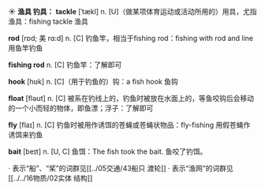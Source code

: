 ☀ <span class="category">**渔具 钓具：**</span>
<span class="vocabulary">**tackle**</span> [ˈtækl]
<span class="definition">n. [U]（做某项体育运动或活动所用的）用具，尤指渔具：</span>fishing tackle 渔具

<span class="vocabulary">**rod**</span> [rɒd; 美 rɑ:d]
<span class="definition">n. [C] 钓鱼竿，相当于fishing rod：</span>fishing with rod and line 用鱼竿钓鱼           

<span class="vocabulary">**fishing rod**</span>
<span class="definition">n. [C] 钓鱼竿：</span>了解即可

<span class="vocabulary">**hook**</span> [hʊk] 
<span class="definition">n. [C]（用于钓鱼的）钩：</span>a fish hook 鱼钩

<span class="vocabulary">**float**</span> [fləʊt] 
<span class="definition">n. [C] 被系在钓线上的，钓鱼时被放在水面上的，等鱼咬钩后会移动的一个小而轻的物体，即鱼漂；浮子：</span>了解即可

<span class="vocabulary">**fly**</span> [flaɪ] 
<span class="definition">n. [C] 钓鱼时被用作诱饵的苍蝇或苍蝇状物品：</span>fly-fishing 用假苍蝇作诱饵来钓鱼
           
<span class="vocabulary">**bait**</span> [beɪt]
<span class="definition">n. [U, C] 鱼饵：</span>The fish took the bait. 鱼咬了钓饵。
           
· 表示“船”、“桨”的词群见[[../05交通/43船只 渡轮]]
· 表示“渔网”的词群见[[../../16物质/02实体 结构]]
